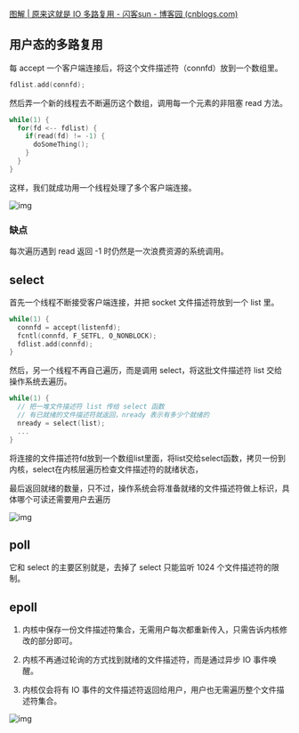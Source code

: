 [图解 | 原来这就是 IO 多路复用 - 闪客sun - 博客园 (cnblogs.com)](https://www.cnblogs.com/flashsun/p/14591563.html)



## 用户态的多路复用

每 accept 一个客户端连接后，将这个文件描述符（connfd）放到一个数组里。

```c++
fdlist.add(connfd);
```

然后弄一个新的线程去不断遍历这个数组，调用每一个元素的非阻塞 read 方法。

```c++
while(1) {
  for(fd <-- fdlist) {
    if(read(fd) != -1) {
      doSomeThing();
    }
  }
}
```

这样，我们就成功用一个线程处理了多个客户端连接。

![img](https://p6-tt-ipv6.byteimg.com/img/pgc-image/8c9573d80f5044a98f34718d07400fc5~tplv-obj.image)



### 缺点

每次遍历遇到 read 返回 -1 时仍然是一次浪费资源的系统调用。

## select

首先一个线程不断接受客户端连接，并把 socket 文件描述符放到一个 list 里。

```c++
while(1) {
  connfd = accept(listenfd);
  fcntl(connfd, F_SETFL, O_NONBLOCK);
  fdlist.add(connfd);
}
```

然后，另一个线程不再自己遍历，而是调用 select，将这批文件描述符 list 交给操作系统去遍历。

```c++
while(1) {
  // 把一堆文件描述符 list 传给 select 函数
  // 有已就绪的文件描述符就返回，nready 表示有多少个就绪的
  nready = select(list);
  ...
}
```

将连接的文件描述符fd放到一个数组list里面，将list交给select函数，拷贝一份到内核，select在内核层遍历检查文件描述符的就绪状态，

最后返回就绪的数量，只不过，操作系统会将准备就绪的文件描述符做上标识，具体哪个可读还需要用户去遍历

![img](https://p6-tt-ipv6.byteimg.com/img/pgc-image/567fa1ffacc84953ba48cb8074acce03~tplv-obj.image)

## poll

它和 select 的主要区别就是，去掉了 select 只能监听 1024 个文件描述符的限制。

## epoll

1. 内核中保存一份文件描述符集合，无需用户每次都重新传入，只需告诉内核修改的部分即可。

2. 内核不再通过轮询的方式找到就绪的文件描述符，而是通过异步 IO 事件唤醒。

3. 内核仅会将有 IO 事件的文件描述符返回给用户，用户也无需遍历整个文件描述符集合。

![img](https://p26-tt.byteimg.com/img/pgc-image/24b34419c9c4404c93ceba46a6e013f7~tplv-obj.image)